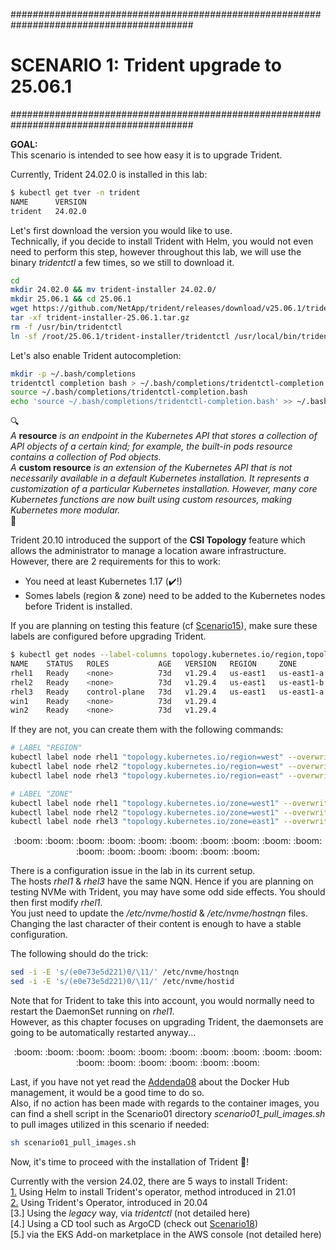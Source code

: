 #########################################################################################
# SCENARIO 1: Trident upgrade to 25.06.1
#########################################################################################

**GOAL:**  
This scenario is intended to see how easy it is to upgrade Trident.

Currently, Trident 24.02.0 is installed in this lab:  
```bash
$ kubectl get tver -n trident
NAME      VERSION
trident   24.02.0
```

Let's first download the version you would like to use.  
Technically, if you decide to install Trident with Helm, you would not even need to perform this step, however throughout this lab, we will use the binary _tridentctl_ a few times, so we still to download it.  
```bash
cd
mkdir 24.02.0 && mv trident-installer 24.02.0/
mkdir 25.06.1 && cd 25.06.1
wget https://github.com/NetApp/trident/releases/download/v25.06.1/trident-installer-25.06.1.tar.gz
tar -xf trident-installer-25.06.1.tar.gz
rm -f /usr/bin/tridentctl
ln -sf /root/25.06.1/trident-installer/tridentctl /usr/local/bin/tridentctl
```
Let's also enable Trident autocompletion:  
```bash
mkdir -p ~/.bash/completions
tridentctl completion bash > ~/.bash/completions/tridentctl-completion.bash
source ~/.bash/completions/tridentctl-completion.bash
echo 'source ~/.bash/completions/tridentctl-completion.bash' >> ~/.bashrc
```

:mag:  
*A* **resource** *is an endpoint in the Kubernetes API that stores a collection of API objects of a certain kind; for example, the built-in pods resource contains a collection of Pod objects.*  
*A* **custom resource** *is an extension of the Kubernetes API that is not necessarily available in a default Kubernetes installation. It represents a customization of a particular Kubernetes installation. However, many core Kubernetes functions are now built using custom resources, making Kubernetes more modular.*  
:mag_right:  

Trident 20.10 introduced the support of the **CSI Topology** feature which allows the administrator to manage a location aware infrastructure.  
However, there are 2 requirements for this to work:  
- You need at least Kubernetes 1.17 (:heavy_check_mark:!)  
- Somes labels (region & zone) need to be added to the Kubernetes nodes before Trident is installed.

If you are planning on testing this feature (cf [Scenario15](../Scenario15)), make sure these labels are configured before upgrading Trident.  
```bash
$ kubectl get nodes --label-columns topology.kubernetes.io/region,topology.kubernetes.io/zone
NAME    STATUS   ROLES           AGE   VERSION   REGION     ZONE
rhel1   Ready    <none>          73d   v1.29.4   us-east1   us-east1-a
rhel2   Ready    <none>          73d   v1.29.4   us-east1   us-east1-b
rhel3   Ready    control-plane   73d   v1.29.4   us-east1   us-east1-a
win1    Ready    <none>          73d   v1.29.4
win2    Ready    <none>          73d   v1.29.4
```

If they are not, you can create them with the following commands:  
```bash
# LABEL "REGION"
kubectl label node rhel1 "topology.kubernetes.io/region=west" --overwrite
kubectl label node rhel2 "topology.kubernetes.io/region=west" --overwrite
kubectl label node rhel3 "topology.kubernetes.io/region=east" --overwrite

# LABEL "ZONE"
kubectl label node rhel1 "topology.kubernetes.io/zone=west1" --overwrite
kubectl label node rhel2 "topology.kubernetes.io/zone=west1" --overwrite
kubectl label node rhel3 "topology.kubernetes.io/zone=east1" --overwrite
```

<p align="center">:boom: :boom: :boom: :boom: :boom: :boom: :boom: :boom: :boom: :boom: :boom: :boom: :boom: :boom: :boom: :boom:</p>  

There is a configuration issue in the lab in its current setup.  
The hosts _rhel1_ & _rhel3_ have the same NQN. Hence if you are planning on testing NVMe with Trident, you may have some odd side effects. You should then first modify _rhel1_.  
You just need to update the _/etc/nvme/hostid_ & _/etc/nvme/hostnqn_ files. Changing the last character of their content is enough to have a stable configuration.  

The following should do the trick:  
```bash
sed -i -E 's/(e0e73e5d221)0/\11/' /etc/nvme/hostnqn
sed -i -E 's/(e0e73e5d221)0/\11/' /etc/nvme/hostid
```

Note that for Trident to take this into account, you would normally need to restart the DaemonSet running on _rhel1_.  
However, as this chapter focuses on upgrading Trident, the daemonsets are going to be automatically restarted anyway...

<p align="center">:boom: :boom: :boom: :boom: :boom: :boom: :boom: :boom: :boom: :boom: :boom: :boom: :boom: :boom: :boom: :boom:</p>  

Last, if you have not yet read the [Addenda08](../../Addendum/Addenda08) about the Docker Hub management, it would be a good time to do so.  
Also, if no action has been made with regards to the container images, you can find a shell script in the Scenario01 directory *scenario01_pull_images.sh* to pull images utilized in this scenario if needed:  
```bash
sh scenario01_pull_images.sh
```

Now, it's time to proceed with the installation of Trident :trident:!  

Currently with the version 24.02, there are 5 ways to install Trident:  
[1.](1_Helm) Using Helm to install Trident's operator, method introduced in 21.01  
[2.](2_Operator) Using Trident's Operator, introduced in 20.04  
[3.] Using the _legacy_ way, via _tridentctl_  (not detailed here)  
[4.] Using a CD tool such as ArgoCD (check out [Scenario18](../Scenario18))  
[5.] via the EKS Add-on marketplace in the AWS console (not detailed here)  
